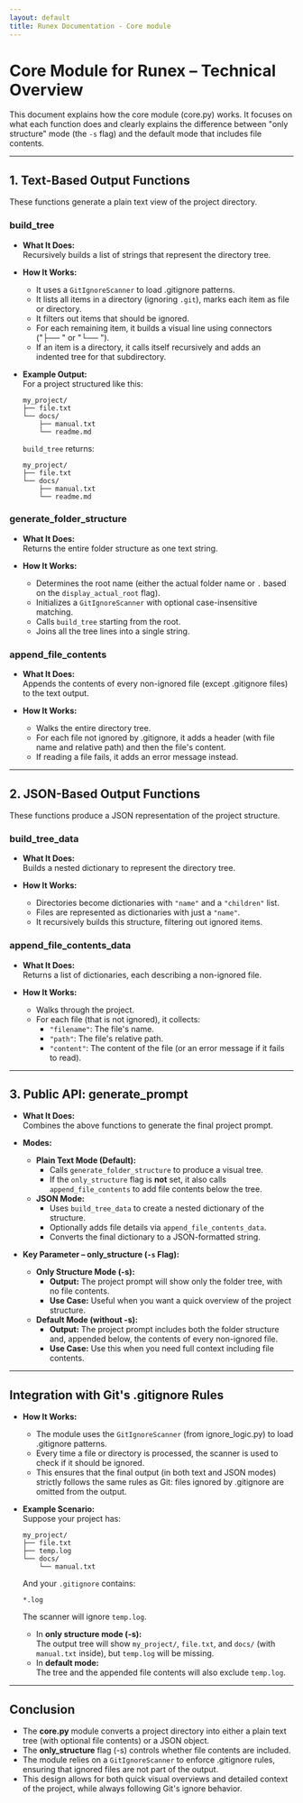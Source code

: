 ```yaml
---
layout: default
title: Runex Documentation - Core module
---
```


# Core Module for Runex – Technical Overview

This document explains how the core module (core.py) works. It focuses on what each function does and clearly explains the difference between "only structure" mode (the `-s` flag) and the default mode that includes file contents.

---

## 1. Text-Based Output Functions

These functions generate a plain text view of the project directory.

### build_tree

- **What It Does:**  
  Recursively builds a list of strings that represent the directory tree.
  
- **How It Works:**  
  - It uses a `GitIgnoreScanner` to load .gitignore patterns.
  - It lists all items in a directory (ignoring `.git`), marks each item as file or directory.
  - It filters out items that should be ignored.
  - For each remaining item, it builds a visual line using connectors ("├── " or "└── ").
  - If an item is a directory, it calls itself recursively and adds an indented tree for that subdirectory.

- **Example Output:**  
  For a project structured like this:
  
  ```
  my_project/
  ├── file.txt
  └── docs/
      ├── manual.txt
      └── readme.md
  ```
  
  `build_tree` returns:
  
  ```
  my_project/
  ├── file.txt
  └── docs/
      ├── manual.txt
      └── readme.md
  ```

### generate_folder_structure

- **What It Does:**  
  Returns the entire folder structure as one text string.
  
- **How It Works:**  
  - Determines the root name (either the actual folder name or `.` based on the `display_actual_root` flag).
  - Initializes a `GitIgnoreScanner` with optional case-insensitive matching.
  - Calls `build_tree` starting from the root.
  - Joins all the tree lines into a single string.

### append_file_contents

- **What It Does:**  
  Appends the contents of every non-ignored file (except .gitignore files) to the text output.
  
- **How It Works:**  
  - Walks the entire directory tree.
  - For each file not ignored by .gitignore, it adds a header (with file name and relative path) and then the file's content.
  - If reading a file fails, it adds an error message instead.

---

## 2. JSON-Based Output Functions

These functions produce a JSON representation of the project structure.

### build_tree_data

- **What It Does:**  
  Builds a nested dictionary to represent the directory tree.
  
- **How It Works:**  
  - Directories become dictionaries with `"name"` and a `"children"` list.
  - Files are represented as dictionaries with just a `"name"`.
  - It recursively builds this structure, filtering out ignored items.

### append_file_contents_data

- **What It Does:**  
  Returns a list of dictionaries, each describing a non-ignored file.
  
- **How It Works:**  
  - Walks through the project.
  - For each file (that is not ignored), it collects:
    - `"filename"`: The file's name.
    - `"path"`: The file's relative path.
    - `"content"`: The content of the file (or an error message if it fails to read).

---

## 3. Public API: generate_prompt

- **What It Does:**  
  Combines the above functions to generate the final project prompt.
  
- **Modes:**
  - **Plain Text Mode (Default):**  
    - Calls `generate_folder_structure` to produce a visual tree.
    - If the `only_structure` flag is **not** set, it also calls `append_file_contents` to add file contents below the tree.
  - **JSON Mode:**  
    - Uses `build_tree_data` to create a nested dictionary of the structure.
    - Optionally adds file details via `append_file_contents_data`.
    - Converts the final dictionary to a JSON-formatted string.
  
- **Key Parameter – only_structure (`-s` Flag):**  
  - **Only Structure Mode (-s):**  
    - **Output:** The project prompt will show only the folder tree, with no file contents.
    - **Use Case:** Useful when you want a quick overview of the project structure.
  - **Default Mode (without -s):**  
    - **Output:** The project prompt includes both the folder structure and, appended below, the contents of every non-ignored file.
    - **Use Case:** Use this when you need full context including file contents.

---

## Integration with Git's .gitignore Rules

- **How It Works:**  
  - The module uses the `GitIgnoreScanner` (from ignore_logic.py) to load .gitignore patterns.
  - Every time a file or directory is processed, the scanner is used to check if it should be ignored.
  - This ensures that the final output (in both text and JSON modes) strictly follows the same rules as Git: files ignored by .gitignore are omitted from the output.
  
- **Example Scenario:**  
  Suppose your project has:
  
  ```
  my_project/
  ├── file.txt
  ├── temp.log
  └── docs/
      └── manual.txt
  ```
  
  And your `.gitignore` contains:
  
  ```
  *.log
  ```
  
  The scanner will ignore `temp.log`.  
  - In **only structure mode (-s):**  
    The output tree will show `my_project/`, `file.txt`, and `docs/` (with `manual.txt` inside), but `temp.log` will be missing.
  - In **default mode:**  
    The tree and the appended file contents will also exclude `temp.log`.

---

## Conclusion

- The **core.py** module converts a project directory into either a plain text tree (with optional file contents) or a JSON object.
- The **only_structure** flag (-s) controls whether file contents are included.
- The module relies on a `GitIgnoreScanner` to enforce .gitignore rules, ensuring that ignored files are not part of the output.
- This design allows for both quick visual overviews and detailed context of the project, while always following Git's ignore behavior.
